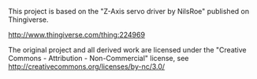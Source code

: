 This project is based on the "Z-Axis servo driver by NilsRoe" published on
Thingiverse.

http://www.thingiverse.com/thing:224969

The original project and all derived work are licensed under the 
"Creative Commons - Attribution - Non-Commercial" license, see 
http://creativecommons.org/licenses/by-nc/3.0/


